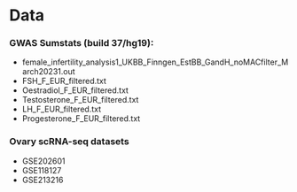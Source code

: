 # Data

### GWAS Sumstats (build 37/hg19): 
- female_infertility_analysis1_UKBB_Finngen_EstBB_GandH_noMACfilter_March20231.out 
- FSH_F_EUR_filtered.txt
- Oestradiol_F_EUR_filtered.txt         
- Testosterone_F_EUR_filtered.txt
- LH_F_EUR_filtered.txt          
- Progesterone_F_EUR_filtered.txt

### Ovary scRNA-seq datasets
- GSE202601
- GSE118127
- GSE213216
